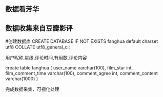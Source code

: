 ## 数据看芳华

## 数据收集来自豆瓣影评

#创建数据库
CREATE DATABASE IF NOT EXISTS fanghua default charset utf8 COLLATE utf8_general_ci;

用户昵称,星级,评论时间,有用数,评论内容

create table fanghua
(
    user_name varchar(100),
    film_star int,
    film_comment_time varchar(100),
    comment_agree int,
    comment_content varchar(1000)
)

完成数据采集，可视化处理

